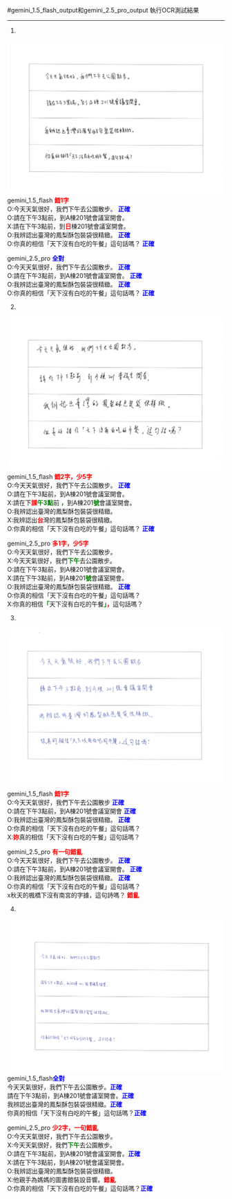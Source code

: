 #gemini_1.5_flash_output和gemini_2.5_pro_output 執行OCR測試結果

-------------------------

1. 

![第1張圖](input/1.png)
gemini_1.5_flash <font color="red">**錯1字**</font></br>
O:今天天氣很好，我們下午去公園散步。 <font color="blue">**正確**</font></br>
O:請在下午3點前，到A棟201號會議室開會。</br>
X:請在下午3點前，到<font color="red">**日**</font>棟201號會議室開會。</br>
O:我辨認出臺灣的鳳梨酥包裝袋很精緻。 <font color="blue">**正確**</font></br>
O:你真的相信「天下沒有白吃的午餐」這句話嗎？ <font color="blue">**正確**</font></br>

gemini_2.5_pro <font color="blue">**全對**</font></br>
O:今天天氣很好，我們下午去公園散步。 <font color="blue">**正確**</font></br>
O:請在下午3點前，到A棟201號會議室開會。 <font color="blue">**正確**</font></br>
O:我辨認出臺灣的鳳梨酥包裝袋很精緻。 <font color="blue">**正確**</font></br>
O:你真的相信「天下沒有白吃的午餐」這句話嗎？ <font color="blue">**正確**</font></br>

2. 

![第2張圖](input/2.png)
gemini_1.5_flash <font color="red">**錯2字，少5字**</font></br>
O:今天天氣很好，我們下午去公園散步。 <font color="blue">**正確**</font></br>
O:請在下午3點前，到A棟201號會議室開會。</br>
X:請在下<font color="red">**課**</font><font color="green">**午3點**</font>前 <font color="green">**，**</font>到A棟201<font color="green">**號**</font>會議室開會。</br>
O:我辨認出臺灣的鳳梨酥包裝袋很精緻。</br>
X:我辨認出<font color="red">**台**</font>灣的鳳梨酥包裝袋很精緻。</br>
O:你真的相信「天下沒有白吃的午餐」這句話嗎？ <font color="blue">**正確**</font></br>

gemini_2.5_pro <font color="red">**多1字，少5字**</font></br>
O:今天天氣很好，我們下午去公園散步。</br>
X:今天天氣很好，我們<font color="green">**下午**</font>去公園散步。</br>
O:請在下午3點前，到A棟201號會議室開會。</br>
X:請在下午3點前，到A棟201<font color="green">**號**</font>會議室開會。</br>
O:我辨認出臺灣的鳳梨酥包裝袋很精緻。 <font color="blue">**正確**</font></br>
O:你真的相信「天下沒有白吃的午餐」這句話嗎？</br>
X:你真的相信<font color="green">**「**</font>天下沒有白吃的午餐<font color="green">**」**</font><font color="red">**，**</font>這句話嗎？</br>

3. 

![第3張圖](input/3.png)

gemini_1.5_flash <font color="red">**錯1字**</font></br>
O:今天天氣很好，我們下午去公園散步 <font color="blue">**正確**</font></br>
O:請在下午3點前，到A棟201號會議室開會 <font color="blue">**正確**</font></br>
O:我辨認出臺灣的鳳梨酥包裝袋很精緻。 <font color="blue">**正確**</font></br>
O:你真的相信「天下沒有白吃的午餐」這句話嗎？</br>
X:<font color="red">**妳**</font>真的相信「天下沒有白吃的午餐」這句話嗎？</br>

gemini_2.5_pro <font color="red">**有一句錯亂**</font></br>
O:今天天氣很好，我們下午去公園散步。 <font color="blue">**正確**</font></br>
O:請在下午3點前，到A棟201號會議室開會。 <font color="blue">**正確**</font></br>
O:我辨認出臺灣的鳳梨酥包裝袋很精緻。 <font color="blue">**正確**</font></br>
O:你真的相信「天下沒有白吃的午餐」這句話嗎？</br>
x秋天的楓橋下沒有南宮的字據，這句詩嗎？  <font color="red">**錯亂**</font></br>

4. 

![第4張圖](input/4.png)
gemini_1.5_flash<font color="blue">**全對**</font></br>
今天天氣很好，我們下午去公園散步。<font color="blue">**正確**</font></br>
請在下午3點前，到A棟201號會議室開會。<font color="blue">**正確**</font></br>
我辨認出臺灣的鳳梨酥包裝袋很精緻。<font color="blue">**正確**</font></br>
你真的相信「天下沒有白吃的午餐」這句話嗎？<font color="blue">**正確**</font></br>

gemini_2.5_pro <font color="red">**少2字，一句錯亂**</font></br>
O:今天天氣很好，我們下午去公園散步。</br>
X:今天天氣很好，我們<font color="green">**下午**</font>去公園散步。</br>
O:請在下午3點前，到A棟201號會議室開會。<font color="blue">**正確**</font></br>
X:請在下午3點前，到A棟201號會議室開會。</br>
O:我辨認出臺灣的鳳梨酥包裝袋很精緻。</br>
X:他親手為媽媽的圖書館裝設音響。<font color="red">**錯亂**</font></br>
O:你真的相信「天下沒有白吃的午餐」這句話嗎？<font color="blue">**正確**</font></br>


